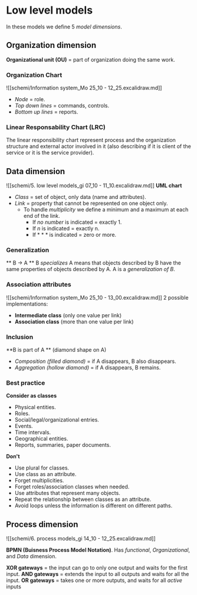  # Low level models
In these models we define 5 *model dimensions*.

## Organization dimension
**Organizational unit (OU)** = part of organization doing the same work.

### Organization Chart
![[schemi/Information system_Mo 25_10 - 12_25.excalidraw.md]]

- *Node* = role.
- *Top down lines* = commands, controls.
- *Bottom up lines* = reports.

### Linear Responsability Chart (LRC)
The linear responsibility chart represent process and the organization
structure and external actor involved in it (also describing if it is client of
the service or it is the service provider).

## Data dimension
![[schemi/5. low level models_gi 07_10 - 11_10.excalidraw.md]]
**UML chart**
- *Class* = set of object, only data (name and attributes).
- *Link* = property that cannot be represented on one object only.
	- To handle *multiplicity* we define a minimum and a maximum at each end of the link.
		- If *no number* is indicated = exactly 1.
		- If *n* is indicated = exactly n.
		- If * \* * is indicated = zero or more.

### Generalization
** B -> A **
B *specializes* A means that objects described by B have the same properties of objects described by A.
A is a *generalization of B*.

### Association attributes
![[schemi/Information system_Mo 25_10 - 13_00.excalidraw.md]]
2 possible implementations:
- **Intermediate class** (only one value per link)
- **Association class** (more than one value per link)

### Inclusion
**B is part of A ** (diamond shape on A)
- *Composition (filled diamond)* = if A disappears, B also disappears.
- *Aggregation (hollow diamond)* = if A disappears, B remains.

### Best practice
**Consider as classes**
- Physical entities.
- Roles.
- Social/legal/organizational entries.
- Events.
- Time intervals.
- Geographical entities.
- Reports, summaries, paper documents.

**Don't**
- Use plural for classes.
- Use class as an attribute.
- Forget multiplicities.
- Forget roles/association classes when needed.
- Use attributes that represent many objects.
- Repeat the relationship between classes as an attribute.
- Avoid loops unless the information is different on different paths.

## Process dimension
![[schemi/6. process models_gi 14_10 - 12_25.excalidraw.md]]

**BPMN (Buisness Process Model Notation)**.
Has *functional*, *Organizational*, and *Data* dimension.

**XOR gateways** = the input can go to only one output and waits for the first input.
**AND gateways** = extends the input to all outputs and waits for all the input.
**OR gateways** = takes one or more outputs, and waits for all *active* inputs